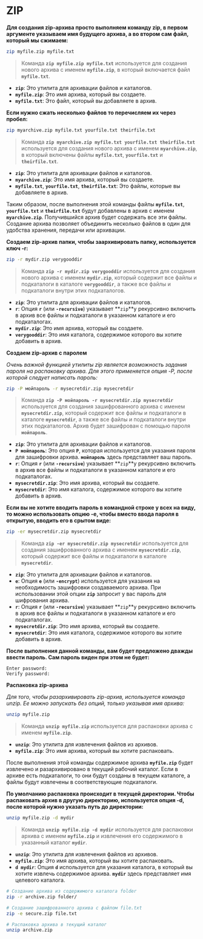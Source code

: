 # ZIP

**Для создания zip-архива просто выполняем команду zip, в первом аргументе указываем имя будущего архива, а во втором сам файл, который мы сжимаем:**

```bash
zip myfile.zip myfile.txt
```

> Команда **`zip myfile.zip myfile.txt`** используется для создания нового архива с именем **`myfile.zip`**, в который включается файл **`myfile.txt`**.

- **`zip`**: Это утилита для архивации файлов и каталогов.
- **`myfile.zip`**: Это имя архива, который вы создаете.
- **`myfile.txt`**: Это файл, который вы добавляете в архив.

**Если нужно сжать несколько файлов то перечисляем их через пробел:**

```bash
zip myarchive.zip myfile.txt yourfile.txt theirfile.txt
```

> Команда **`zip myarchive.zip myfile.txt yourfile.txt theirfile.txt`** используется для создания нового архива с именем **`myarchive.zip`**, в который включены файлы **`myfile.txt`**, **`yourfile.txt`** и **`theirfile.txt`**.

- **`zip`**: Это утилита для архивации файлов и каталогов.
- **`myarchive.zip`**: Это имя архива, который вы создаете.
- **`myfile.txt`**, **`yourfile.txt`**, **`theirfile.txt`**: Это файлы, которые вы добавляете в архив.

Таким образом, после выполнения этой команды файлы **`myfile.txt`**, **`yourfile.txt`** и **`theirfile.txt`** будут добавлены в архив с именем **`myarchive.zip`**. Получившийся архив будет содержать все эти файлы. Создание архива позволяет объединить несколько файлов в один для удобства хранения, передачи или архивации.

**Создаем zip-архив папки, чтобы заархивировать папку, используется ключ -r:**

```bash
zip -r mydir.zip verygooddir
```

> Команда **`zip -r mydir.zip verygooddir`** используется для создания нового архива с именем **`mydir.zip`**, который содержит все файлы и подкаталоги в каталоге **`verygooddir`**, а также все файлы и подкаталоги внутри этих подкаталогов.

- **`zip`**: Это утилита для архивации файлов и каталогов.
- **`r`**: Опция **`r`** (или **`-recursive`**) указывает **`zip`**у рекурсивно включить в архив все файлы и подкаталоги в указанном каталоге и его подкаталогах.
- **`mydir.zip`**: Это имя архива, который вы создаете.
- **`verygooddir`**: Это имя каталога, содержимое которого вы хотите добавить в архив.

**Создаем zip-архив с паролем**

_Очень важной функцией утилиты zip является возможность задания пароля на распаковку архива. Для этого применяется опция -P, после которой следует написать пароль:_

```bash
zip -P мойпароль -r mysecretdir.zip mysecretdir
```

> Команда **`zip -P мойпароль -r mysecretdir.zip mysecretdir`** используется для создания зашифрованного архива с именем **`mysecretdir.zip`**, который содержит все файлы и подкаталоги в каталоге **`mysecretdir`**, а также все файлы и подкаталоги внутри этих подкаталогов. Архив будет зашифрован с помощью пароля **`мойпароль`**.

- **`zip`**: Это утилита для архивации файлов и каталогов.
- **`P мойпароль`**: Это опция **`P`**, которая используется для указания пароля для зашифровки архива. **`мойпароль`** здесь представляет ваш пароль.
- **`r`**: Опция **`r`** (или **`-recursive`**) указывает **`zip`**у рекурсивно включить в архив все файлы и подкаталоги в указанном каталоге и его подкаталогах.
- **`mysecretdir.zip`**: Это имя архива, который вы создаете.
- **`mysecretdir`**: Это имя каталога, содержимое которого вы хотите добавить в архив.

**Если вы не хотите вводить пароль в командной строке у всех на виду, то можно использовать опцию -e, чтобы вместо ввода пароля в открытую, вводить его в срытом виде:**

```bash
zip -er mysecretdir.zip mysecretdir
```

> Команда **`zip -er mysecretdir.zip mysecretdir`** используется для создания зашифрованного архива с именем **`mysecretdir.zip`**, который содержит все файлы и подкаталоги в каталоге **`mysecretdir`**.

- **`zip`**: Это утилита для архивации файлов и каталогов.
- **`e`**: Опция **`e`** (или **`-encrypt`**) используется для указания на необходимость зашифровки создаваемого архива. При использовании этой опции **`zip`** запросит у вас пароль для шифрования архива.
- **`r`**: Опция **`r`** (или **`-recursive`**) указывает **`zip`**у рекурсивно включить в архив все файлы и подкаталоги в указанном каталоге и его подкаталогах.
- **`mysecretdir.zip`**: Это имя архива, который вы создаете.
- **`mysecretdir`**: Это имя каталога, содержимое которого вы хотите добавить в архив.

**После выполнения данной команды, вам будет предложено дважды ввести пароль. Сам пароль виден при этом не будет:**

```
Enter password:
Verify password:
```

**Распаковка zip-архива**

_Для того, чтобы разархивировать zip-архив, используется команда unzip. Ее можно запускать без опций, только указывая имя архива:_

```bash
unzip myfile.zip
```

> Команда **`unzip myfile.zip`** используется для распаковки архива с именем **`myfile.zip`**.

- **`unzip`**: Это утилита для извлечения файлов из архивов.
- **`myfile.zip`**: Это имя архива, который вы хотите распаковать.

После выполнения этой команды содержимое архива **`myfile.zip`** будет извлечено и разархивировано в текущий рабочий каталог. Если в архиве есть подкаталоги, то они будут созданы в текущем каталоге, а файлы будут извлечены в соответствующие подкаталоги.

**По умолчанию распаковка происходит в текущей директории. Чтобы распаковать архив в другую директорию, используется опция -d, после которой нужно указать путь до директории:**

```bash
unzip myfile.zip -d mydir
```

> Команда **`unzip myfile.zip -d mydir`** используется для распаковки архива с именем **`myfile.zip`** и извлечения его содержимого в указанный каталог **`mydir`**.

- **`unzip`**: Это утилита для извлечения файлов из архивов.
- **`myfile.zip`**: Это имя архива, который вы хотите распаковать.
- **`d mydir`**: Опция **`d`** используется для указания каталога, в который вы хотите извлечь содержимое архива. **`mydir`** здесь представляет имя целевого каталога.

```bash
# Создание архива из содержимого каталога folder
zip -r archive.zip folder/

# Создание зашифрованного архива с файлом file.txt
zip -e secure.zip file.txt

# Распаковка архива в текущий каталог
unzip archive.zip
```
